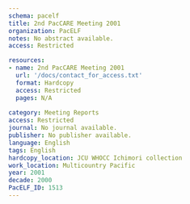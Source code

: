 ```yaml
---
schema: pacelf
title: 2nd PacCARE Meeting 2001
organization: PacELF
notes: No abstract available.
access: Restricted

resources:
- name: 2nd PacCARE Meeting 2001
  url: '/docs/contact_for_access.txt'
  format: Hardcopy
  access: Restricted
  pages: N/A
 
category: Meeting Reports
access: Restricted
journal: No journal available.
publisher: No publisher available. 
language: English 
tags: English 
hardcopy_location: JCU WHOCC Ichimori collection
work_location: Multicountry Pacific
year: 2001
decade: 2000
PacELF_ID: 1513
---
```

